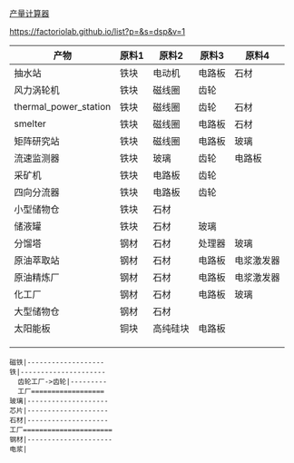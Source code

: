 [产量计算器](https://bysz71.github.io/DysonCuoQiuAssistant/)

https://factoriolab.github.io/list?p=&s=dsp&v=1

| 产物                  | 原料1 | 原料2    | 原料3  | 原料4      |
| --------------------- | ----- | -------- | ------ | ---------- |
| 抽水站                | 铁块  | 电动机   | 电路板 | 石材       |
| 风力涡轮机            | 铁块  | 磁线圈   | 齿轮   |            |
| thermal_power_station | 铁块  | 磁线圈   | 齿轮   | 石材       |
| smelter               | 铁块  | 磁线圈   | 电路板 | 石材       |
| 矩阵研究站            | 铁块  | 磁线圈   | 电路板 | 玻璃       |
| 流速监测器            | 铁块  | 玻璃     | 齿轮   | 电路板     |
| 采矿机                | 铁块  | 电路板   | 齿轮   |            |
| 四向分流器            | 铁块  | 电路板   | 齿轮   |            |
| 小型储物仓            | 铁块  | 石材     |        |            |
| 储液罐                | 铁块  | 石材     | 玻璃   |            |
| 分馏塔                | 钢材  | 石材     | 处理器 | 玻璃       |
| 原油萃取站            | 钢材  | 石材     | 电路板 | 电浆激发器 |
| 原油精炼厂            | 钢材  | 石材     | 电路板 | 电浆激发器 |
| 化工厂                | 钢材  | 石材     | 电路板 | 玻璃       |
| 大型储物仓            | 钢材  | 石材     |        |            |
| 太阳能板              | 铜块  | 高纯硅块 | 电路板 |            |
|                       |       |          |        |            |
|                       |       |          |        |            |
|                       |       |          |        |            |



```
磁铁|-------------------
铁|---------------------
  齿轮工厂->齿轮|---------
  工厂==================
玻璃|--------------------
芯片|--------------------
石材|--------------------
工厂======================
钢材|---------------------
电浆|
```

